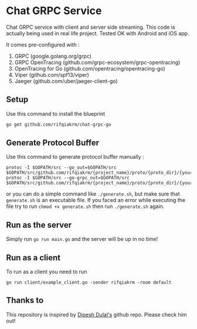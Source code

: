 # Chat GRPC Service

Chat GRPC service with client and server side streaming. This code is actually being used in real life project. Tested OK with Android and iOS app.

It comes pre-configured with :

1. GRPC (google.golang.org/grpc)
2. GRPC OpenTracing (github.com/grpc-ecosystem/grpc-opentracing)
3. OpenTracing for Go (github.com/opentracing/opentracing-go)
4. Viper (github.com/spf13/viper)
5. Jaeger (github.com/uber/jaeger-client-go)


## Setup

Use this command to install the blueprint

```bash
go get github.com/rifqiakrm/chat-grpc-go
```

## Generate Protocol Buffer

Use this command to generate protocol buffer manually :

```
protoc -I $GOPATH/src --go_out=$GOPATH/src $GOPATH/src/github.com/rifqiakrm/{project_name}/proto/{proto_dir}/{your_proto}.proto
protoc -I $GOPATH/src --go-grpc_out=$GOPATH/src $GOPATH/src/github.com/rifqiakrm/{project_name}/proto/{proto_dir}/{your_proto}.proto
```
or you can do a simple command like `./generate.sh`, but make sure that `generate.sh` is an executable file. If you faced an error while executing the file try to run `chmod +x generate.sh` then run `./generate.sh` again.

## Run as the server

Simply run `go run main.go` and the server will be up in no time!

## Run as a client

To run as a client you need to run
```
go run client/example_client.go -sender rifqiakrm -room default
```

## Thanks to

This repository is inspired by [Dipesh Dulal's](https://github.com/dipeshdulal/grpc-samples) github repo. Please check him out!
